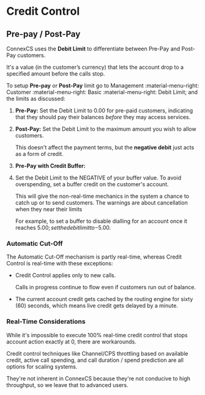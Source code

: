 # Credit Control

## Pre-pay / Post-Pay

ConnexCS uses the **Debit Limit** to differentiate between Pre-Pay and Post-Pay customers.

It's a value (in the customer’s currency) that lets the account drop to a specified amount before the calls stop.

To setup **Pre-pay** or **Post-Pay** limit go to Management :material-menu-right: Customer :material-menu-right: Basic :material-menu-right: Debit Limit; and the limits as discussed:

1. **Pre-Pay:** Set the Debit Limit to 0.00 for pre-paid customers, indicating that they should pay their balances _before_ they may access services.

2. **Post-Pay:** Set the Debit Limit to the maximum amount you wish to allow customers.

    This doesn't affect the payment terms, but the **negative debit** just acts as a form of credit.

3. **Pre-Pay with Credit Buffer:**
4. Set the Debit Limit to the NEGATIVE of your buffer value. To avoid overspending, set a buffer credit on the customer's account.

    This will give the non-real-time mechanics in the system a chance to catch up or to send customers. The warnings are about cancellation when they near their limits

    For example, to set a buffer to disable dialling for an account once it reaches $5.00; set the debit limit to -$5.00.

### Automatic Cut-Off

The Automatic Cut-Off mechanism is partly real-time, whereas Credit Control is real-time with these exceptions:

* Credit Control applies only to new calls.

    Calls in progress continue to flow even if customers run out of balance.

* The current account credit gets cached by the routing engine for sixty (60) seconds, which means live credit gets delayed by a minute.

### Real-Time Considerations

While it's impossible to execute 100% real-time credit control that stops account action exactly at 0, there are workarounds.

Credit control techniques like Channel/CPS throttling based on available credit, active call spending, and call duration / spend prediction are all options for scaling systems.

They're not inherent in ConnexCS because they're not conducive to high throughput, so we leave that to advanced users.
